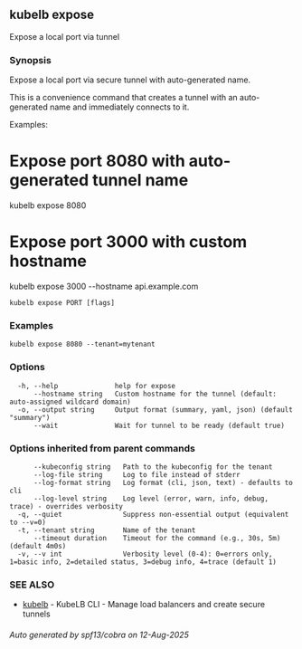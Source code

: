 ## kubelb expose

Expose a local port via tunnel

### Synopsis

Expose a local port via secure tunnel with auto-generated name.

This is a convenience command that creates a tunnel with an auto-generated
name and immediately connects to it.

Examples:
  # Expose port 8080 with auto-generated tunnel name
  kubelb expose 8080

  # Expose port 3000 with custom hostname
  kubelb expose 3000 --hostname api.example.com


```
kubelb expose PORT [flags]
```

### Examples

```
kubelb expose 8080 --tenant=mytenant
```

### Options

```
  -h, --help              help for expose
      --hostname string   Custom hostname for the tunnel (default: auto-assigned wildcard domain)
  -o, --output string     Output format (summary, yaml, json) (default "summary")
      --wait              Wait for tunnel to be ready (default true)
```

### Options inherited from parent commands

```
      --kubeconfig string   Path to the kubeconfig for the tenant
      --log-file string     Log to file instead of stderr
      --log-format string   Log format (cli, json, text) - defaults to cli
      --log-level string    Log level (error, warn, info, debug, trace) - overrides verbosity
  -q, --quiet               Suppress non-essential output (equivalent to --v=0)
  -t, --tenant string       Name of the tenant
      --timeout duration    Timeout for the command (e.g., 30s, 5m) (default 4m0s)
  -v, --v int               Verbosity level (0-4): 0=errors only, 1=basic info, 2=detailed status, 3=debug info, 4=trace (default 1)
```

### SEE ALSO

* [kubelb](kubelb.md)	 - KubeLB CLI - Manage load balancers and create secure tunnels

###### Auto generated by spf13/cobra on 12-Aug-2025
